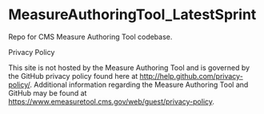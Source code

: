 MeasureAuthoringTool_LatestSprint
==================================

Repo for CMS Measure Authoring Tool codebase.

Privacy Policy

This site is not hosted by the Measure Authoring Tool and is governed by the GitHub privacy policy found here at http://help.github.com/privacy-policy/. Additional information regarding the Measure Authoring Tool and GitHub may be found at https://www.emeasuretool.cms.gov/web/guest/privacy-policy.
